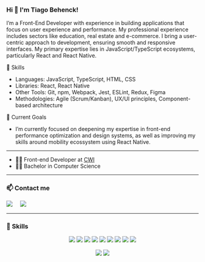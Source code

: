 <h3>Hi 👋 I'm Tiago Behenck!</h3>

I’m a Front-End Developer with experience in building applications that focus on user experience and performance. My professional experience includes sectors like education, real estate and e-commerce. I bring a user-centric approach to development, ensuring smooth and responsive interfaces. My primary expertise lies in JavaScript/TypeScript ecosystems, particularly React and React Native.

🔧 Skills
- Languages: JavaScript, TypeScript, HTML, CSS
- Libraries: React, React Native
- Other Tools: Git, npm, Webpack, Jest, ESLint, Redux, Figma
- Methodologies: Agile (Scrum/Kanban), UX/UI principles, Component-based architecture

 🎯 Current Goals
- I’m currently focused on deepening my expertise in front-end performance optimization and design systems, as well as improving my skills around mobility ecossystem using React Native.

---

- 👩‍💻 Front-end Developer at <a href="https://cwi.com.br/" rel="nofollow"> CWI </a>
- 👨‍🎓 Bachelor in Computer Science

---

<h3 >📫 Contact me</h3>
<p>
  <a target="_blank"href="https://www.linkedin.com/in/tiago-behenck-dos-santos/"><img src="https://img.shields.io/badge/linkedin-%230077B5.svg?&style=for-the-badge&logo=linkedin&logoColor=white" /></a>&nbsp;&nbsp;&nbsp;&nbsp;
  <a href="mailto:tiago.behenck.santos@gmail.com?subject=Hello%20Ileri,%20From%20Github"><img src="https://img.shields.io/badge/gmail-%23D14836.svg?&style=for-the-badge&logo=gmail&logoColor=white" /></a>&nbsp;&nbsp;&nbsp;&nbsp;
</p>

---
<h3>🚀 Skills</h3>

<p align="center">
  <img src="https://img.shields.io/badge/html-%23E34F26.svg?&style=for-the-badge&logo=html5&logoColor=white"/>
  <img src="https://img.shields.io/badge/css-%231572B6.svg?&style=for-the-badge&logo=css3&logoColor=white"/>
  <img src="https://img.shields.io/badge/javascript%20-%23323330.svg?&style=for-the-badge&logo=javascript&logoColor=%23F7DF1E"/>
  <img src="https://img.shields.io/badge/typescript-%23007ACC.svg?&style=for-the-badge&logo=typescript&logoColor=white"/>
  <img src="https://img.shields.io/badge/react-%2335495e.svg?&style=for-the-badge&logo=react&logoColor=%2361DAFB"/>
  <img src="https://img.shields.io/badge/react_native%20-%2335495e.svg?&style=for-the-badge&logo=react&logoColor=%2361DAFB"/>
  <img src="https://img.shields.io/badge/node.js%20-%2343853D.svg?&style=for-the-badge&logo=node.js&logoColor=white"/>
  <img src="https://img.shields.io/badge/Next.js%20-black.svg?&style=for-the-badge&logo=NuxtJS&logoColor=white"/>
  <img src="https://img.shields.io/badge/git-%23F05033.svg?&style=for-the-badge&logo=git&logoColor=white"/>
</p>

<p align=center>  
  <img align=center src="https://github-readme-stats.vercel.app/api?username=TiagoBehenck&show_icons=true&hide=issues,contribs&theme=gotham&hide_border=true">
  <img align=center src="https://github-readme-stats.vercel.app/api/top-langs/?username=TiagoBehenck&layout=compact&hide=java&theme=gotham&hide_border=true">
</p>
